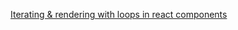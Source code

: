 <!-- TITLE: Reactjs -->

[Iterating & rendering with loops in react components](iterating-rendering-with-loops-in-react-components)